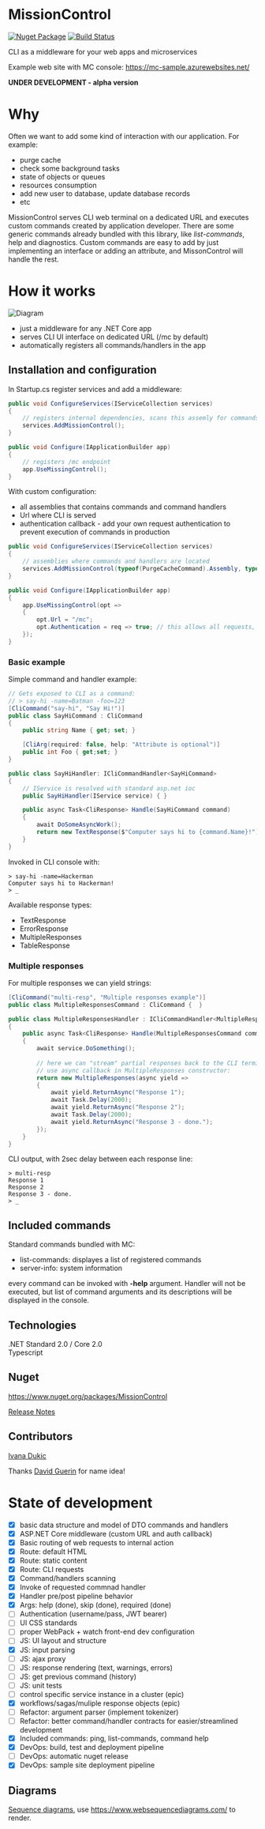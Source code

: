 # MissionControl

[![Nuget Package](https://badgen.net/nuget/v/missioncontrol)](https://www.nuget.org/packages/missioncontrol/)
[![Build Status](https://dev.azure.com/hhudolet/MissionControl/_apis/build/status/MC%20Sample%20Web%20App%20Pipeline)](https://dev.azure.com/hhudolet/MissionControl/_build/latest?definitionId=2)

CLI as a middleware for your web apps and microservices

Example web site with MC console: https://mc-sample.azurewebsites.net/

**UNDER DEVELOPMENT - alpha version**

# Why

Often we want to add some kind of interaction with our application. For example: 

- purge cache
- check some background tasks
- state of objects or queues
- resources consumption
- add new user to database, update database records 
- etc

MissionControl serves CLI web terminal on a dedicated URL and executes custom commands created by application developer. There are some generic commands already bundled with this library, like *list-commands*, help and diagnostics. Custom commands are easy to add by just implementing an interface or adding an attribute, and MissonControl will handle the rest. 

# How it works

![Diagram](docs/diagram1.png "High level diagram")  

- just a middleware for any .NET Core app
- serves CLI UI interface on dedicated URL (/mc by default)
- automatically registers all commands/handlers in the app

## Installation and configuration

In Startup.cs register services and add a middleware:

```csharp
public void ConfigureServices(IServiceCollection services)
{
    // registers internal dependencies, scans this assemly for commands
    services.AddMissionControl();
}

public void Configure(IApplicationBuilder app)
{
    // registers /mc endpoint
    app.UseMissingControl();
}

```

With custom configuration:  
- all assemblies that contains commands and command handlers
- Url where CLI is served
- authentication callback - add your own request authentication to prevent execution of commands in production


```csharp
public void ConfigureServices(IServiceCollection services)
{
    // assemblies where commands and handlers are located
    services.AddMissionControl(typeof(PurgeCacheCommand).Assembly, typeof(ListActiveUsersCommand).Assembly);
}

public void Configure(IApplicationBuilder app)
{
    app.UseMissingControl(opt =>
    {
        opt.Url = "/mc";
        opt.Authentication = req => true; // this allows all requests, but add authentication for production deployments! 
    });
}
```

### Basic example

Simple command and handler example: 

```csharp
// Gets exposed to CLI as a command:
// > say-hi -name=Batman -foo=123
[CliCommand("say-hi", "Say Hi!")]
public class SayHiCommand : CliCommand
{
    public string Name { get; set; }

    [CliArg(required: false, help: "Attribute is optional")]
    public int Foo { get;set; }
}

public class SayHiHandler: ICliCommandHandler<SayHiCommand>
{
    // IService is resolved with standard asp.net ioc
    public SayHiHandler(IService service) { }

    public async Task<CliResponse> Handle(SayHiCommand command)
    {
        await DoSomeAsyncWork();
        return new TextResponse($"Computer says hi to {command.Name}!");
    }
}

```

Invoked in CLI console with:

```
> say-hi -name=Hackerman
Computer says hi to Hackerman!
> _
```

Available response types:
- TextResponse
- ErrorResponse
- MultipleResponses
- TableResponse

### Multiple responses

For multiple responses we can yield strings:
```csharp
[CliCommand("multi-resp", "Multiple responses example")]
public class MultipleResponsesCommand : CliCommand {  }

public class MultipleResponsesHandler : ICliCommandHandler<MultipleResponsesCommand>
{
    public async Task<CliResponse> Handle(MultipleResponsesCommand command)
    {
        await service.DoSomething();
        
        // here we can "stream" partial responses back to the CLI terminal
        // use async callback in MultipleResponses constructor:
        return new MultipleResponses(async yield =>
        {
            await yield.ReturnAsync("Response 1");
            await Task.Delay(2000);
            await yield.ReturnAsync("Response 2");
            await Task.Delay(2000);
            await yield.ReturnAsync("Response 3 - done.");
        });
    }
}

```

CLI output, with 2sec delay between each response line:

```
> multi-resp
Response 1
Response 2
Response 3 - done.
> _
```

## Included commands

Standard commands bundled with MC:

- list-commands: displayes a list of registered commands
- server-info: system information

every command can be invoked with **-help** argument. Handler will not be executed, but list of command arguments and its descriptions will be displayed in the console. 

## Technologies

.NET Standard 2.0 / Core 2.0   
Typescript

## Nuget

https://www.nuget.org/packages/MissionControl

[Release Notes](RELEASE-NOTES.md)

## Contributors

[Ivana Dukic](https://github.com/idukic)  

Thanks [David Guerin](https://github.com/dguerin) for name idea!  

# State of development

- [x] basic data structure and model of DTO commands and handlers
- [x] ASP.NET Core middleware (custom URL and auth callback) 
- [x] Basic routing of web requests to internal action
- [x] Route: default HTML 
- [x] Route: static content
- [x] Route: CLI requests
- [x] Command/handlers scanning
- [x] Invoke of requested commnad handler
- [x] Handler pre/post pipeline behavior
- [x] Args: help (done), skip (done), required (done)
- [ ] Authentication (username/pass, JWT bearer)
- [ ] UI CSS standards
- [ ] proper WebPack + watch front-end dev configuration 
- [ ] JS: UI layout and structure
- [x] JS: input parsing
- [ ] JS: ajax proxy
- [ ] JS: response rendering (text, warnings, errors)
- [ ] JS: get previous command (history)
- [ ] JS: unit tests
- [ ] control specific service instance in a cluster (epic)
- [x] workflows/sagas/muliple response objects (epic)
- [ ] Refactor: argument parser (implement tokenizer)
- [ ] Refactor: better command/handler contracts for easier/streamlined development
- [x] Included commands: ping, list-commands, command help
- [x] DevOps: build, test and deployment pipeline
- [ ] DevOps: automatic nuget release
- [x] DevOps: sample site deployment pipeline

## Diagrams

[Sequence diagrams](docs/sequence-diagrams.MD), use https://www.websequencediagrams.com/ to render.